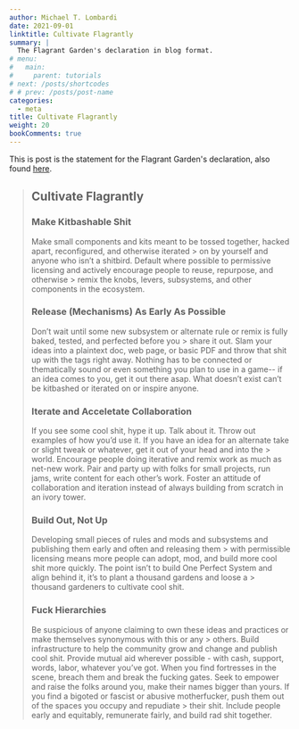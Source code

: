 ```yaml
---
author: Michael T. Lombardi
date: 2021-09-01
linktitle: Cultivate Flagrantly
summary: |
  The Flagrant Garden's declaration in blog format.
# menu:
#   main:
#     parent: tutorials
# next: /posts/shortcodes
# # prev: /posts/post-name
categories:
  - meta
title: Cultivate Flagrantly
weight: 20
bookComments: true
---
```


This is post is the statement for the Flagrant Garden's declaration, also found [here](/cultivation).

> ## Cultivate Flagrantly
>
> ### Make Kitbashable Shit
>
> Make small components and kits meant to be tossed together, hacked apart, reconfigured, and otherwise iterated > on by yourself and anyone who isn’t a shitbird.
> Default where possible to permissive licensing and actively encourage people to reuse, repurpose, and otherwise > remix the knobs, levers, subsystems, and other components in the ecosystem.
>
> ### Release (Mechanisms) As Early As Possible
>
> Don’t wait until some new subsystem or alternate rule or remix is fully baked, tested, and perfected before you > share it out.
> Slam your ideas into a plaintext doc, web page, or basic PDF and throw that shit up with the tags right away.
> Nothing has to be connected or thematically sound or even something you plan to use in a game--
> if an idea comes to you, get it out there asap.
> What doesn’t exist can’t be kitbashed or iterated on or inspire anyone.
>
> ### Iterate and Acceletate Collaboration
>
> If you see some cool shit, hype it up.
> Talk about it.
> Throw out examples of how you’d use it.
> If you have an idea for an alternate take or slight tweak or whatever, get it out of your head and into the > world.
> Encourage people doing iterative and remix work as much as net-new work.
> Pair and party up with folks for small projects, run jams, write content for each other’s work.
> Foster an attitude of collaboration and iteration instead of always building from scratch in an ivory tower.
>
> ### Build Out, Not Up
>
> Developing small pieces of rules and mods and subsystems and publishing them early and often and releasing them > with permissible licensing means more people can adopt, mod, and build more cool shit more quickly.
> The point isn’t to build One Perfect System and align behind it, it’s to plant a thousand gardens and loose a > thousand gardeners to cultivate cool shit.
>
> ### Fuck Hierarchies
>
> Be suspicious of anyone claiming to own these ideas and practices or make themselves synonymous with this or any > others.
> Build infrastructure to help the community grow and change and publish cool shit.
> Provide mutual aid wherever possible - with cash, support, words, labor, whatever you’ve got.
> When you find fortresses in the scene, breach them and break the fucking gates.
> Seek to empower and raise the folks around you, make their names bigger than yours.
> If you find a bigoted or fascist or abusive motherfucker, push them out of the spaces you occupy and repudiate > their shit.
> Include people early and equitably, remunerate fairly, and build rad shit together.
